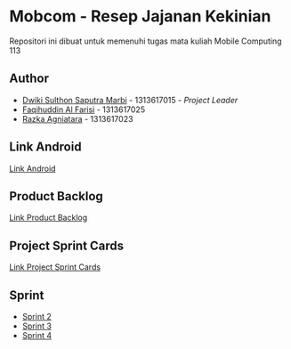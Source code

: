 # Mobcom - Resep Jajanan Kekinian
Repositori ini dibuat untuk memenuhi tugas mata kuliah Mobile Computing 113

## Author
* [Dwiki Sulthon Saputra Marbi](https://github.com/DNABigBoss) - 1313617015 - *Project Leader*
* [Faqihuddin Al Farisi](https://github.com/falfisme) - 1313617025
* [Razka Agniatara](https://github.com/Razka173) - 1313617023

## Link Android
[Link Android](https://github.com/DNABigBoss/Mobcom)

## Product Backlog
[Link Product Backlog](https://docs.google.com/spreadsheets/d/17UESCjCuMqcH6AoVo_Gtnt-EjXaEHkXbpOpHY_e4tcw/edit?usp=sharing)

## Project Sprint Cards
[Link Project Sprint Cards](https://github.com/DNABigBoss/Mobcom/projects/2)

## Sprint 
* [Sprint 2](https://github.com/DNABigBoss/Mobcom/tree/sprint2)
* [Sprint 3](https://github.com/DNABigBoss/Mobcom/tree/sprint3)
* [Sprint 4](https://github.com/DNABigBoss/Mobcom/tree/sprint4)

